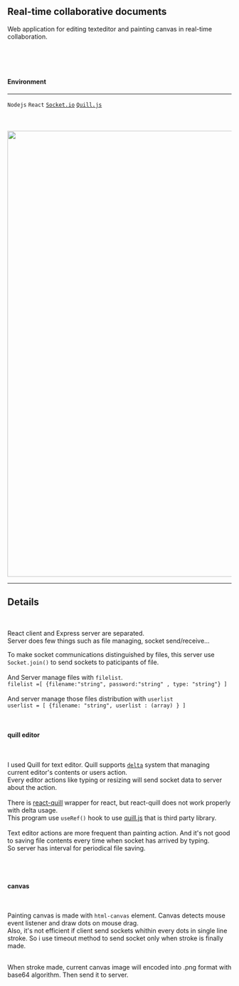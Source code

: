 

## Real-time collaborative documents 
Web application for editing texteditor and painting canvas in real-time collaboration.  
<br>

<br><br>

#### Environment  
***
```Nodejs``` ```React``` [```Socket.io```](https://socket.io/) [```Quill.js```](https://quilljs.com/)
<br><br><br><br>
<img src="./image/editor1.webp" width="1000">


***

## Details
<br>

React client and Express server are separated. <br>
Server does few things such as file managing, socket send/receive... <br>

To make socket communications distinguished by files, this server use ```Socket.join()``` to send sockets to paticipants of file.<br><br>
And Server manage files with ```filelist```. <br>
```filelist =[ {filename:"string", password:"string" , type: "string"} ]```<br><br>
And server manage those files distribution with ```userlist```<br>
```userlist = [ {filename: "string", userlist : (array) } ]```<br>

<br>

#### quill editor  
<br>

I used Quill for text editor. Quill supports [```delta```](https://quilljs.com/docs/delta/#delta) system that managing current editor's contents or users action.
<br>
Every editor actions like typing or resizing will send socket data to server about the action.
<br><br>
There is [react-quill](https://www.npmjs.com/package/react-quill) wrapper for react, but react-quill does not work properly with delta usage.
<br>
This program use ```useRef()``` hook to use [quill.js](https://quilljs.com/docs/quickstart/) that is third party library.
<br><br>
Text editor actions are more frequent than painting action. And it's not good to saving file contents every time when socket has arrived by typing.
<br>
So server has interval for periodical file saving. 

<br><br>


#### canvas
<br>

Painting canvas is made with ```html-canvas``` element. Canvas detects mouse event listener and draw dots on mouse drag.
<br>
Also, it's not efficient if client send sockets whithin every dots in single line stroke. So i use timeout method to send socket only when stroke is finally made.
<br><br>

When stroke made, current canvas image will encoded into .png format with base64 algorithm. Then send it to server.




